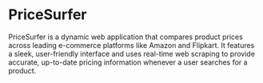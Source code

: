 # PriceSurfer
PriceSurfer is a dynamic web application that compares product prices across leading e-commerce platforms like Amazon and Flipkart. It features a sleek, user-friendly interface and uses real-time web scraping to provide accurate, up-to-date pricing information whenever a user searches for a product.
